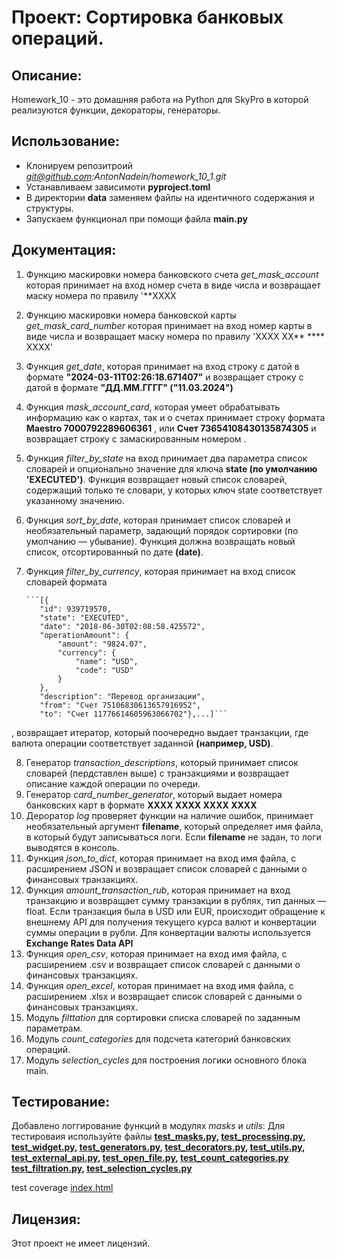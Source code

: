 # Проект: Сортировка банковых операций.

## Описание:

Homework_10 - это домашняя работа на Python для SkyPro в которой реализуются функции, декораторы, генераторы.

## Использование:
* Клонируем репозитроий *git@github.com:AntonNadein/homework_10_1.git*
* Устанавливаем зависимоти **pyproject.toml**
* В директории **data** заменяем файлы на идентичного содержания и структуры.
* Запускаем функционал при помощи файла **main.py**


## Документация:

1. Функцию маскировки номера банковского счета *get_mask_account* которая принимает на вход номер счета в виде числа и
   возвращает маску номера по правилу
   '**XXXX
2. Функцию маскировки номера банковской карты *get_mask_card_number* которая принимает на вход номер карты в виде числа
   и возвращает маску номера по правилу
   'XXXX XX** **** XXXX'
3. Функция *get_date*, которая принимает на вход строку с датой в формате **"2024-03-11T02:26:18.671407"** и возвращает
   строку с датой в формате
   **"ДД.ММ.ГГГГ" ("11.03.2024")**
4. Функция *mask_account_card*, которая умеет обрабатывать информацию как о картах, так и о счетах принимает строку
   формата **Maestro 7000792289606361**
   , или **Счет 73654108430135874305** и возвращает строку с замаскированным номером .
5. Функция *filter_by_state* на вход принимает два параметра список словарей и опционально значение для ключа
   **state (по умолчанию 'EXECUTED')**. Функция возвращает новый список словарей, содержащий только те словари, у
   которых ключ
   state соответствует указанному значению.
6. Функция *sort_by_date*, которая принимает список словарей и необязательный параметр, задающий порядок сортировки
   (по умолчанию — убывание). Функция должна возвращать новый список, отсортированный по дате **(date)**.
7. Функция *filter_by_currency*, которая принимает на вход список словарей формата

       ```[{
          "id": 939719570,
          "state": "EXECUTED",
          "date": "2018-06-30T02:08:58.425572",
          "operationAmount": {
              "amount": "9824.07",
              "currency": {
                  "name": "USD",
                  "code": "USD"
              }
          },
          "description": "Перевод организации",
          "from": "Счет 75106830613657916952",
          "to": "Счет 11776614605963066702"},...]```

, возвращает итератор, который поочередно выдает транзакции, где валюта операции соответствует заданной
**(например, USD)**.

8. Генератор *transaction_descriptions*, который принимает список словарей (пердставлен выше) с транзакциями и
   возвращает описание каждой операции по очереди.
9. Генератор *card_number_generator*, который выдает номера банковских карт в формате **XXXX XXXX XXXX XXXX**
10. Дероратор *log* проверяет функции на  наличие ошибок, принимает необязательный аргумент **filename**, который 
определяет имя файла, в который будут записываться логи. Если **filename** не задан, то логи выводятся в консоль.
11. Функция *json_to_dict*, которая принимает на вход имя файла, с расширением JSON и возвращает список словарей 
с данными о финансовых транзакциях.
12. Функция *amount_transaction_rub*, которая принимает на вход транзакцию и возвращает сумму транзакции в рублях, 
тип данных — float. Если транзакция была в USD или EUR, происходит обращение к внешнему API для получения текущего 
курса валют и конвертации суммы операции в рубли. Для конвертации валюты используется **Exchange Rates Data API**
13. Функция *open_csv*, которая принимает на вход имя файла, с расширением .csv и возвращает список словарей 
с данными о финансовых транзакциях.
14. Функция *open_excel*, которая принимает на вход имя файла, с расширением .xlsx и возвращает список словарей 
с данными о финансовых транзакциях.
15. Модуль *filttation* для сортировки списка словарей по заданным параметрам.
16. Модуль *count_categories* для подсчета категорий банковских операций.
17. Модуль *selection_cycles* для построения логики основного блока main.

## Тестирование:
Добавлено логгирование функций в модулях *masks* и *utils*:
Для тестироваия используйте файлы **[test_masks.py](tests%2Ftest_masks.py),
[test_processing.py](tests%2Ftest_processing.py), [test_widget.py](tests%2Ftest_widget.py), 
[test_generators.py](tests%2Ftest_generators.py), [test_decorators.py](tests%2Ftest_decorators.py), 
[test_utils.py](tests%2Ftest_utils.py), [test_external_api.py](tests%2Ftest_external_api.py),
[test_open_file.py](tests%2Ftest_open_file.py), [test_count_categories.py](tests%2Ftest_count_categories.py)
[test_filtration.py](tests%2Ftest_filtration.py), [test_selection_cycles.py](tests%2Ftest_selection_cycles.py)**

test coverage [index.html](htmlcov%2Findex.html)

## Лицензия:

Этот проект не имеет лицензий.
